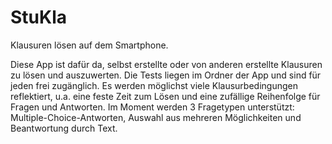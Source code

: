 StuKla
======

Klausuren lösen auf dem Smartphone.

Diese App ist dafür da, selbst erstellte oder von anderen erstellte Klausuren zu lösen und auszuwerten. Die Tests liegen im Ordner der App und sind für jeden frei zugänglich. Es werden möglichst viele Klausurbedingungen reflektiert, u.a. eine feste Zeit zum Lösen und eine zufällige Reihenfolge für Fragen und Antworten. Im Moment werden 3 Fragetypen unterstützt: Multiple-Choice-Antworten, Auswahl aus mehreren Möglichkeiten und Beantwortung durch Text.
